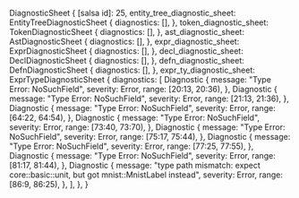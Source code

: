 DiagnosticSheet {
    [salsa id]: 25,
    entity_tree_diagnostic_sheet: EntityTreeDiagnosticSheet {
        diagnostics: [],
    },
    token_diagnostic_sheet: TokenDiagnosticSheet {
        diagnostics: [],
    },
    ast_diagnostic_sheet: AstDiagnosticSheet {
        diagnostics: [],
    },
    expr_diagnostic_sheet: ExprDiagnosticSheet {
        diagnostics: [],
    },
    decl_diagnostic_sheet: DeclDiagnosticSheet {
        diagnostics: [],
    },
    defn_diagnostic_sheet: DefnDiagnosticSheet {
        diagnostics: [],
    },
    expr_ty_diagnostic_sheet: ExprTypeDiagnosticSheet {
        diagnostics: [
            Diagnostic {
                message: "Type Error: NoSuchField",
                severity: Error,
                range: [20:13, 20:36),
            },
            Diagnostic {
                message: "Type Error: NoSuchField",
                severity: Error,
                range: [21:13, 21:36),
            },
            Diagnostic {
                message: "Type Error: NoSuchField",
                severity: Error,
                range: [64:22, 64:54),
            },
            Diagnostic {
                message: "Type Error: NoSuchField",
                severity: Error,
                range: [73:40, 73:70),
            },
            Diagnostic {
                message: "Type Error: NoSuchField",
                severity: Error,
                range: [75:17, 75:44),
            },
            Diagnostic {
                message: "Type Error: NoSuchField",
                severity: Error,
                range: [77:25, 77:55),
            },
            Diagnostic {
                message: "Type Error: NoSuchField",
                severity: Error,
                range: [81:17, 81:44),
            },
            Diagnostic {
                message: "type path mismatch: expect core::basic::unit, but got mnist::MnistLabel instead",
                severity: Error,
                range: [86:9, 86:25),
            },
        ],
    },
}